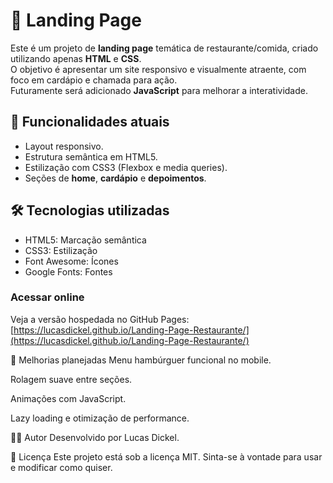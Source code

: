 # 🍔 Landing Page 

Este é um projeto de **landing page** temática de restaurante/comida, criado utilizando apenas **HTML** e **CSS**.  
O objetivo é apresentar um site responsivo e visualmente atraente, com foco em cardápio e chamada para ação.  
Futuramente será adicionado **JavaScript** para melhorar a interatividade.

## 📌 Funcionalidades atuais
- Layout responsivo.
- Estrutura semântica em HTML5.
- Estilização com CSS3 (Flexbox e media queries).
- Seções de **home**, **cardápio** e **depoimentos**.

## 🛠 Tecnologias utilizadas
- HTML5: Marcação semântica  
- CSS3: Estilização  
- Font Awesome: Ícones  
- Google Fonts: Fontes 

### Acessar online  
Veja a versão hospedada no GitHub Pages:  
[https://lucasdickel.github.io/Landing-Page-Restaurante/](https://lucasdickel.github.io/Landing-Page-Restaurante/)


🔮 Melhorias planejadas
Menu hambúrguer funcional no mobile.

Rolagem suave entre seções.

Animações com JavaScript.

Lazy loading e otimização de performance.

👨‍💻 Autor
Desenvolvido por Lucas Dickel.

📜 Licença
Este projeto está sob a licença MIT.
Sinta-se à vontade para usar e modificar como quiser.
